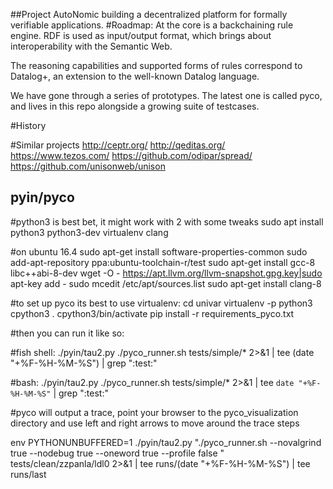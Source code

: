 ##Project AutoNomic
building a decentralized platform for formally verifiable applications.
#Roadmap:
At the core is a backchaining rule engine. RDF is used as input/output format, which brings about interoperability with the Semantic Web.

The reasoning capabilities and supported forms of rules correspond to Datalog+, an extension to the well-known Datalog language.

We have gone through a series of prototypes. The latest one is called pyco, and lives in this repo alongside a growing suite of testcases.


#History

#Similar projects
http://ceptr.org/
http://qeditas.org/
https://www.tezos.com/
https://github.com/odipar/spread/
https://github.com/unisonweb/unison




## pyin/pyco
#python3 is best bet, it might work with 2 with some tweaks
sudo apt install python3 python3-dev virtualenv clang

#on ubuntu 16.4
sudo apt-get install software-properties-common
sudo add-apt-repository ppa:ubuntu-toolchain-r/test
sudo apt-get install gcc-8 libc++abi-8-dev
wget -O - https://apt.llvm.org/llvm-snapshot.gpg.key|sudo apt-key add -
sudo mcedit /etc/apt/sources.list
sudo apt-get install clang-8

#to set up pyco its best to use virtualenv:
cd univar
virtualenv -p python3 cpython3
. cpython3/bin/activate
pip install -r requirements_pyco.txt 


#then you can run it like so:

#fish shell:
./pyin/tau2.py ./pyco_runner.sh tests/simple/*  2>&1 | tee  (date "+%F-%H-%M-%S") | grep ":test:"


#bash:
./pyin/tau2.py ./pyco_runner.sh tests/simple/*  2>&1 | tee  `date "+%F-%H-%M-%S"` | grep ":test:"


#pyco will output a trace, point your browser to the pyco_visualization directory and use left and right arrows to move around the trace steps


env PYTHONUNBUFFERED=1 ./pyin/tau2.py   "./pyco_runner.sh --novalgrind  true --nodebug true   --oneword true  --profile false   " tests/clean/zzpanla/ldl0     2>&1 | tee runs/(date "+%F-%H-%M-%S") | tee runs/last
